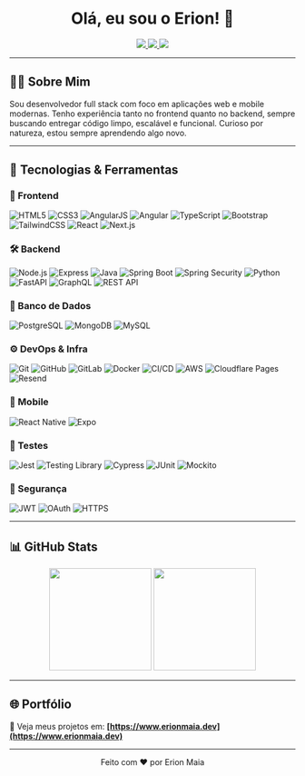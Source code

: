 <h1 align="center">Olá, eu sou o Erion! 👋</h1>

<p align="center">
  <a href="https://www.erionmaia.dev" target="_blank">
    <img src="https://img.shields.io/badge/Portfólio-erionmaia.dev-9cf?style=for-the-badge&logo=firefox-browser&logoColor=white" />
  </a>
  <a href="https://github.com/erionmaia" target="_blank">
    <img src="https://img.shields.io/badge/GitHub-181717?style=for-the-badge&logo=github&logoColor=white" />
  </a>
  <a href="https://www.linkedin.com/in/erionmaia/" target="_blank">
    <img src="https://img.shields.io/badge/LinkedIn-0077B5?style=for-the-badge&logo=linkedin&logoColor=white" />
  </a>
</p>

---

## 👨‍💻 Sobre Mim

Sou desenvolvedor full stack com foco em aplicações web e mobile modernas. Tenho experiência tanto no frontend quanto no backend, sempre buscando entregar código limpo, escalável e funcional. Curioso por natureza, estou sempre aprendendo algo novo.

---

## 🚀 Tecnologias & Ferramentas

### 🧠 Frontend

![HTML5](https://img.shields.io/badge/HTML5-E34F26?style=flat&logo=html5&logoColor=white)
![CSS3](https://img.shields.io/badge/CSS3-1572B6?style=flat&logo=css3&logoColor=white)
![AngularJS](https://img.shields.io/badge/AngularJS-E23237?style=flat&logo=angularjs&logoColor=white)
![Angular](https://img.shields.io/badge/Angular-DD0031?style=flat&logo=angular&logoColor=white)
![TypeScript](https://img.shields.io/badge/TypeScript-007ACC?style=flat&logo=typescript&logoColor=white)
![Bootstrap](https://img.shields.io/badge/Bootstrap-563D7C?style=flat&logo=bootstrap&logoColor=white)
![TailwindCSS](https://img.shields.io/badge/Tailwind_CSS-38B2AC?style=flat&logo=tailwind-css&logoColor=white)
![React](https://img.shields.io/badge/React-20232A?style=flat&logo=react&logoColor=61DAFB)
![Next.js](https://img.shields.io/badge/Next.js-000000?style=flat&logo=next.js&logoColor=white)

### 🛠 Backend

![Node.js](https://img.shields.io/badge/Node.js-43853D?style=flat&logo=node.js&logoColor=white)
![Express](https://img.shields.io/badge/Express.js-000000?style=flat&logo=express&logoColor=white)
![Java](https://img.shields.io/badge/Java-ED8B00?style=flat&logo=openjdk&logoColor=white)
![Spring Boot](https://img.shields.io/badge/Spring_Boot-6DB33F?style=flat&logo=spring-boot&logoColor=white)
![Spring Security](https://img.shields.io/badge/Spring_Security-6DB33F?style=flat&logo=spring&logoColor=white)
![Python](https://img.shields.io/badge/Python-3776AB?style=flat&logo=python&logoColor=white)
![FastAPI](https://img.shields.io/badge/FastAPI-009688?style=flat&logo=fastapi&logoColor=white)
![GraphQL](https://img.shields.io/badge/GraphQL-E10098?style=flat&logo=graphql&logoColor=white)
![REST API](https://img.shields.io/badge/REST-005571?style=flat)

### 💾 Banco de Dados

![PostgreSQL](https://img.shields.io/badge/PostgreSQL-336791?style=flat&logo=postgresql&logoColor=white)
![MongoDB](https://img.shields.io/badge/MongoDB-47A248?style=flat&logo=mongodb&logoColor=white)
![MySQL](https://img.shields.io/badge/MySQL-4479A1?style=flat&logo=mysql&logoColor=white)

### ⚙️ DevOps & Infra

![Git](https://img.shields.io/badge/Git-F05032?style=flat&logo=git&logoColor=white)
![GitHub](https://img.shields.io/badge/GitHub-181717?style=flat&logo=github&logoColor=white)
![GitLab](https://img.shields.io/badge/GitLab-FC6D26?style=flat&logo=gitlab&logoColor=white)
![Docker](https://img.shields.io/badge/Docker-2496ED?style=flat&logo=docker&logoColor=white)
![CI/CD](https://img.shields.io/badge/CI/CD-blue?style=flat&logo=githubactions&logoColor=white)
![AWS](https://img.shields.io/badge/AWS-232F3E?style=flat&logo=amazon-aws&logoColor=white)
![Cloudflare Pages](https://img.shields.io/badge/Cloudflare_Pages-F38020?style=flat&logo=cloudflare&logoColor=white)
![Resend](https://img.shields.io/badge/Resend-ff6600?style=flat)

### 📱 Mobile

![React Native](https://img.shields.io/badge/React_Native-20232A?style=flat&logo=react&logoColor=61DAFB)
![Expo](https://img.shields.io/badge/Expo-000020?style=flat&logo=expo&logoColor=white)

### 🧪 Testes

![Jest](https://img.shields.io/badge/Jest-C21325?style=flat&logo=jest&logoColor=white)
![Testing Library](https://img.shields.io/badge/Testing_Library-E33332?style=flat&logo=testing-library&logoColor=white)
![Cypress](https://img.shields.io/badge/Cypress-17202C?style=flat&logo=cypress&logoColor=white)
![JUnit](https://img.shields.io/badge/JUnit-25A162?style=flat&logo=junit5&logoColor=white)
![Mockito](https://img.shields.io/badge/Mockito-45C6F9?style=flat)

### 🔐 Segurança

![JWT](https://img.shields.io/badge/JWT-000000?style=flat&logo=jsonwebtokens&logoColor=white)
![OAuth](https://img.shields.io/badge/OAuth-1C1C1C?style=flat)
![HTTPS](https://img.shields.io/badge/HTTPS-0078D4?style=flat&logo=ssl&logoColor=white)

---

## 📊 GitHub Stats

<p align="center">
  <img src="https://github-readme-stats.vercel.app/api?username=erionmaia&show_icons=true&theme=radical" height="180" />
  <img src="https://github-readme-stats.vercel.app/api/top-langs/?username=erionmaia&layout=compact&theme=radical" height="180" />
</p>

---

## 🌐 Portfólio

🔗 Veja meus projetos em: **[https://www.erionmaia.dev](https://www.erionmaia.dev)**

---

<p align="center">
  Feito com ❤️ por Erion Maia
</p>

